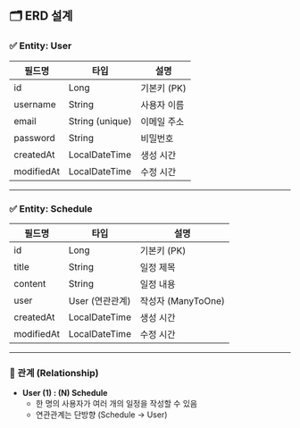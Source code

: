 ## 🗂 ERD 설계

### ✅ Entity: User

| 필드명       | 타입              | 설명             |
|--------------|-------------------|------------------|
| id           | Long              | 기본키 (PK)      |
| username     | String            | 사용자 이름       |
| email        | String (unique)   | 이메일 주소       |
| password     | String            | 비밀번호         |
| createdAt    | LocalDateTime     | 생성 시간        |
| modifiedAt   | LocalDateTime     | 수정 시간        |

---

### ✅ Entity: Schedule

| 필드명       | 타입              | 설명                         |
|--------------|-------------------|------------------------------|
| id           | Long              | 기본키 (PK)                  |
| title        | String            | 일정 제목                     |
| content      | String            | 일정 내용                     |
| user         | User (연관관계)   | 작성자 (ManyToOne)           |
| createdAt    | LocalDateTime     | 생성 시간                    |
| modifiedAt   | LocalDateTime     | 수정 시간                    |

---

### 🔗 관계 (Relationship)

- **User (1) : (N) Schedule**
  - 한 명의 사용자가 여러 개의 일정을 작성할 수 있음
  - 연관관계는 단방향 (Schedule → User)

